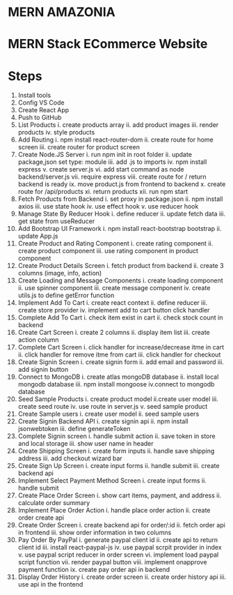 # MERN AMAZONIA

# MERN Stack ECommerce Website

# Steps

1. Install tools
2. Config VS Code
3. Create React App
4. Push to GitHub
5. List Products
   i. create products array
   ii. add product images
   iii. render products
   iv. style products
6. Add Routing
   i. npm install react-router-dom
   ii. create route for home screen
   iii. create router for product screen
7. Create Node.JS Server
   i. run npm init in root folder
   ii. update package,json set type: module
   iii. add .js to imports
   iv. npm install express
   v. create server.js
   vi. add start command as node backend/server.js
   vii. require express
   viii. create route for / return backend is ready
   ix. move product.js from frontend to backend
   x. create route for /api/products
   xi. return products
   xii. run npm start
8. Fetch Products from Backend
   i. set proxy in package.json
   ii. npm install axios
   iii. use state hook
   iv. use effect hook
   v. use reducer hook
9. Manage State By Reducer Hook
   i. define reducer
   ii. update fetch data
   iii. get state from useReducer
10. Add Bootstrap UI Framework
    i. npm install react-bootstrap bootstrap
    ii. update App.js
11. Create Product and Rating Component
    i. create rating component
    ii. create product component
    iii. use rating component in product component
12. Create Product Details Screen
    i. fetch product from backend
    ii. create 3 columns (image, info, action)
13. Create Loading and Message Components
    i. create loading component
    ii. use spinner component
    iii. create message component
    iv. create utils.js to define getError function
14. Implement Add To Cart
    i. create react context
    ii. define reducer
    iii. create store provider
    iv. implement add to cart button click handler
15. Complete Add To Cart
    i. check item exist in cart
    ii. check stock count in backend
16. Create Cart Screen
    i. create 2 columns
    ii. display item list
    iii. create action column
17. Complete Cart Screen
    i. click handler for increase/decrease itme in cart
    ii. click handler for remove itme from cart
    iii. click handler for checkout
18. Create Signin Screen
    i. create signin form
    ii. add email and password
    iii. add signin button
19. Connect to MongoDB
    i. create atlas mongoDB database
    ii. install local mongodb database
    iii. npm install mongoose
    iv.connect to mongodb database
20. Seed Sample Products
    i. create product model
    ii.create user model
    iii. create seed route
    iv. use route in server.js
    v. seed sample product
21. Create Sample users
    i. create user model
    ii. seed sample users
22. Create Signin Backend API
    i. create signin api
    ii. npm install jsonwebtoken
    iii. define generateToken
23. Complete Signin screen
    i. handle submit action
    ii. save token in store and local storage
    iii. show user name in header
24. Create Shipping Screen
    i. create form inputs
    ii. handle save shipping address
    iii. add checkout wizard bar
25. Create Sign Up Screen
    i. create input forms
    ii. handle submit
    iii. create backend api
26. Implement Select Payment Method Screen
    i. create input forms
    ii. handle submit
27. Create Place Order Screen
    i. show cart items, payment, and address
    ii. calculate order summary
28. Implement Place Order Action
    i. handle place order action
    ii. create order create api
29. Create Order Screen
    i. create backend api for order/:id
    ii. fetch order api in frontend
    iii. show order information in two columns
30. Pay Order By PayPal
    i. generate paypal client id
    ii. create api to return client id
    iii. install react-paypal-js
    iv. use paypal scrpit provider in index
    v. use paypal script reducer in order screen
    vi. implement load paypal script function
    vii. render paypal button
    viii. implement onapprove payment function
    ix. create pay order api in backend
31. Display Order History
    i. create order screen
    ii. create order history api
    iii. use api in the frontend

